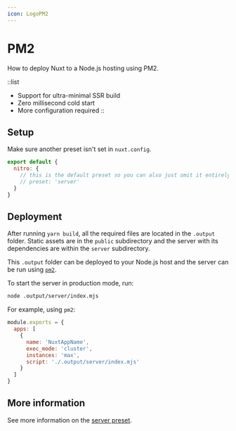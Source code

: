 ```yaml
---
icon: LogoPM2
---
```


# PM2

How to deploy Nuxt to a Node.js hosting using PM2.

::list

- Support for ultra-minimal SSR build
- Zero millisecond cold start
- More configuration required
::

## Setup

Make sure another preset isn't set in `nuxt.config`.

```js [nuxt.config.js|ts]
export default {
  nitro: {
    // this is the default preset so you can also just omit it entirely
    // preset: 'server'
  }
}
```

## Deployment

After running `yarn build`, all the required files are located in the `.output` folder. Static assets are in the `public` subdirectory and the server with its dependencies are within the `server` subdirectory.

This `.output` folder can be deployed to your Node.js host and the server can be run using [`pm2`](https://pm2.keymetrics.io/docs/usage/quick-start/).

To start the server in production mode, run:

```bash
node .output/server/index.mjs
```

For example, using `pm2`:

```js [ecosystem.config.js]
module.exports = {
  apps: [
    {
      name: 'NuxtAppName',
      exec_mode: 'cluster',
      instances: 'max',
      script: './.output/server/index.mjs'
    }
  ]
}
```

## More information

See more information on the [server preset](/guide/deployment/presets/server).
